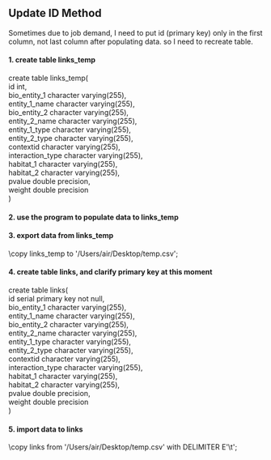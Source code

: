 ## Update ID Method

Sometimes due to job demand,  I need to put id (primary key) only in the first column, not last column after populating data.
so I need to recreate table.</br>


#### 1. create table links_temp
create table links_temp(</br>
        id                 int,</br>
	bio_entity_1       character varying(255),</br> 
	entity_1_name      character varying(255),</br>
	bio_entity_2       character varying(255),</br>
	entity_2_name      character varying(255),</br> 
	entity_1_type      character varying(255),</br>
	entity_2_type      character varying(255),</br>
	contextid          character varying(255),</br> 
	interaction_type   character varying(255),</br>
	habitat_1          character varying(255),</br> 
	habitat_2          character varying(255),</br>
	pvalue             double precision,</br>
	weight             double precision</br>
 )</br>
 
 
 
 #### 2. use the program to populate data to links_temp
 
 
 
 #### 3. export data from links_temp
 \copy links_temp to '/Users/air/Desktop/temp.csv';</br>
 
 
 
 #### 4. create table links, and clarify primary key at this moment
create table links(</br>
        id                 serial primary key  not null,</br>
	bio_entity_1       character varying(255),</br> 
	entity_1_name      character varying(255),</br>
	bio_entity_2       character varying(255),</br>
	entity_2_name      character varying(255),</br> 
	entity_1_type      character varying(255),</br>
	entity_2_type      character varying(255),</br>
	contextid          character varying(255),</br> 
	interaction_type   character varying(255),</br>
	habitat_1          character varying(255),</br> 
	habitat_2          character varying(255),</br>
	pvalue             double precision,</br>
	weight             double precision</br>
 )</br>
 
 
 
 #### 5. import data to links
 \copy links from '/Users/air/Desktop/temp.csv' with DELIMITER E'\t';
 
